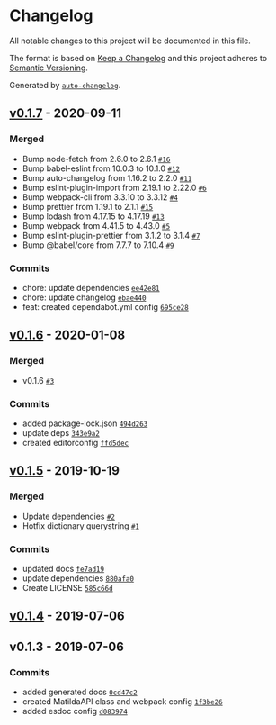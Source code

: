# Changelog

All notable changes to this project will be documented in this file.

The format is based on [Keep a Changelog](https://keepachangelog.com/en/1.0.0/)
and this project adheres to [Semantic Versioning](https://semver.org/spec/v2.0.0.html).

Generated by [`auto-changelog`](https://github.com/CookPete/auto-changelog).

## [v0.1.7](https://github.com/paulvollmer/matilda-apiclient-js/compare/v0.1.6...v0.1.7) - 2020-09-11

### Merged

- Bump node-fetch from 2.6.0 to 2.6.1 [`#16`](https://github.com/paulvollmer/matilda-apiclient-js/pull/16)
- Bump babel-eslint from 10.0.3 to 10.1.0 [`#12`](https://github.com/paulvollmer/matilda-apiclient-js/pull/12)
- Bump auto-changelog from 1.16.2 to 2.2.0 [`#11`](https://github.com/paulvollmer/matilda-apiclient-js/pull/11)
- Bump eslint-plugin-import from 2.19.1 to 2.22.0 [`#6`](https://github.com/paulvollmer/matilda-apiclient-js/pull/6)
- Bump webpack-cli from 3.3.10 to 3.3.12 [`#4`](https://github.com/paulvollmer/matilda-apiclient-js/pull/4)
- Bump prettier from 1.19.1 to 2.1.1 [`#15`](https://github.com/paulvollmer/matilda-apiclient-js/pull/15)
- Bump lodash from 4.17.15 to 4.17.19 [`#13`](https://github.com/paulvollmer/matilda-apiclient-js/pull/13)
- Bump webpack from 4.41.5 to 4.43.0 [`#5`](https://github.com/paulvollmer/matilda-apiclient-js/pull/5)
- Bump eslint-plugin-prettier from 3.1.2 to 3.1.4 [`#7`](https://github.com/paulvollmer/matilda-apiclient-js/pull/7)
- Bump @babel/core from 7.7.7 to 7.10.4 [`#9`](https://github.com/paulvollmer/matilda-apiclient-js/pull/9)

### Commits

- chore: update dependencies [`ee42e81`](https://github.com/paulvollmer/matilda-apiclient-js/commit/ee42e81cf94933c38210d93b06b7063de24c2853)
- chore: update changelog [`ebae440`](https://github.com/paulvollmer/matilda-apiclient-js/commit/ebae440f02ea2d9afa41bc1c2200623544810005)
- feat: created dependabot.yml config [`695ce28`](https://github.com/paulvollmer/matilda-apiclient-js/commit/695ce284058b292c367ed6df07de9e0400658867)

## [v0.1.6](https://github.com/paulvollmer/matilda-apiclient-js/compare/v0.1.5...v0.1.6) - 2020-01-08

### Merged

- v0.1.6 [`#3`](https://github.com/paulvollmer/matilda-apiclient-js/pull/3)

### Commits

- added package-lock.json [`494d263`](https://github.com/paulvollmer/matilda-apiclient-js/commit/494d2638781ca45e41805429a499938019d527c6)
- update deps [`343e9a2`](https://github.com/paulvollmer/matilda-apiclient-js/commit/343e9a25fd1f220ff2373330fc8d6db8c275d19f)
- created editorconfig [`ffd5dec`](https://github.com/paulvollmer/matilda-apiclient-js/commit/ffd5dec22566f92972a986957b7a3048c30c15fe)

## [v0.1.5](https://github.com/paulvollmer/matilda-apiclient-js/compare/v0.1.4...v0.1.5) - 2019-10-19

### Merged

- Update dependencies [`#2`](https://github.com/paulvollmer/matilda-apiclient-js/pull/2)
- Hotfix dictionary querystring [`#1`](https://github.com/paulvollmer/matilda-apiclient-js/pull/1)

### Commits

- updated docs [`fe7ad19`](https://github.com/paulvollmer/matilda-apiclient-js/commit/fe7ad1974b705c12f2d665dfb4b53b4b133275ba)
- update dependencies [`880afa0`](https://github.com/paulvollmer/matilda-apiclient-js/commit/880afa0a779012bde9400299abf68cb1bd5e2784)
- Create LICENSE [`585c66d`](https://github.com/paulvollmer/matilda-apiclient-js/commit/585c66d75e93adf141101b025af18f03a51a53af)

## [v0.1.4](https://github.com/paulvollmer/matilda-apiclient-js/compare/v0.1.3...v0.1.4) - 2019-07-06

## v0.1.3 - 2019-07-06

### Commits

- added generated docs [`0cd47c2`](https://github.com/paulvollmer/matilda-apiclient-js/commit/0cd47c2cd14d330c8741eda7db2e53627fac3757)
- created MatildaAPI class and webpack config [`1f3be26`](https://github.com/paulvollmer/matilda-apiclient-js/commit/1f3be26e7556f6b53e511978a07ae83b249b2d9e)
- added esdoc config [`d083974`](https://github.com/paulvollmer/matilda-apiclient-js/commit/d08397488bde3136de3ab2f6392c1e8f604ac37b)
